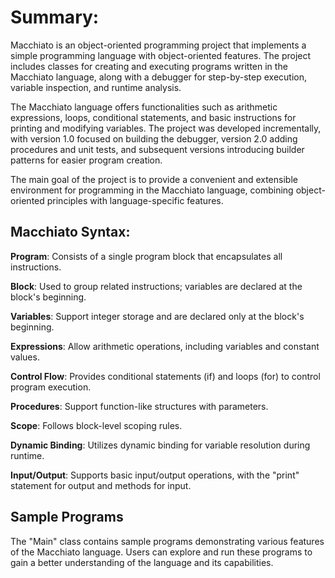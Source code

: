 # Summary:
Macchiato is an object-oriented programming project that implements a simple programming language with object-oriented features. The project includes classes for creating and executing programs written in the Macchiato language, along with a debugger for step-by-step execution, variable inspection, and runtime analysis.

The Macchiato language offers functionalities such as arithmetic expressions, loops, conditional statements, and basic instructions for printing and modifying variables. The project was developed incrementally, with version 1.0 focused on building the debugger, version 2.0 adding procedures and unit tests, and subsequent versions introducing builder patterns for easier program creation.

The main goal of the project is to provide a convenient and extensible environment for programming in the Macchiato language, combining object-oriented principles with language-specific features.

## Macchiato Syntax:

**Program**: Consists of a single program block that encapsulates all instructions.

**Block**: Used to group related instructions; variables are declared at the block's beginning.

**Variables**: Support integer storage and are declared only at the block's beginning.

**Expressions**: Allow arithmetic operations, including variables and constant values.

**Control Flow**: Provides conditional statements (if) and loops (for) to control program execution.

**Procedures**: Support function-like structures with parameters.

**Scope**: Follows block-level scoping rules.

**Dynamic Binding**: Utilizes dynamic binding for variable resolution during runtime.

**Input/Output**: Supports basic input/output operations, with the "print" statement for output and methods for input.

## Sample Programs
The "Main" class contains sample programs demonstrating various features of the Macchiato language. Users can explore and run these programs to gain a better understanding of the language and its capabilities.
